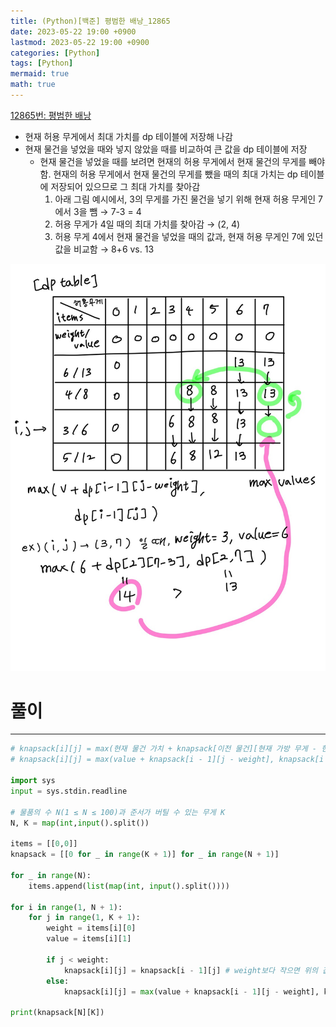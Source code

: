 ```yaml
---
title: (Python)[백준] 평범한 배낭_12865
date: 2023-05-22 19:00 +0900
lastmod: 2023-05-22 19:00 +0900
categories: [Python]
tags: [Python]
mermaid: true
math: true
---
```


[12865번: 평범한 배낭](https://www.acmicpc.net/problem/12865)

- 현재 허용 무게에서 최대 가치를 dp 테이블에 저장해 나감
- 현재 물건을 넣었을 때와 넣지 않았을 때를 비교하여 큰 값을 dp 테이블에 저장
    - 현재 물건을 넣었을 때를 보려면 현재의 허용 무게에서 현재 물건의 무게를 빼야함. 현재의 허용 무게에서 현재 물건의 무게를 뺐을 때의 최대 가치는 dp 테이블에 저장되어 있으므로 그 최대 가치를 찾아감
        1. 아래 그림 예시에서, 3의 무게를 가진 물건을 넣기 위해 현재 허용 무게인 7에서 3을 뺌 → 7-3 = 4
        2. 허용 무게가 4일 때의 최대 가치를 찾아감 → (2, 4)
        3. 허용 무게 4에서 현재 물건을 넣었을 때의 값과, 현재 허용 무게인 7에 있던 값을 비교함 → 8+6 vs. 13

![Untitled](/assets/img/2023-05-22-post230522/Untitled.png)

# 풀이

---

```python
# knapsack[i][j] = max(현재 물건 가치 + knapsack[이전 물건][현재 가방 무게 - 현재 물건 무게], knapsack[이전 물건][현재 가방 무게])
# knapsack[i][j] = max(value + knapsack[i - 1][j - weight], knapsack[i - 1][j])

import sys
input = sys.stdin.readline

# 물품의 수 N(1 ≤ N ≤ 100)과 준서가 버틸 수 있는 무게 K
N, K = map(int,input().split())

items = [[0,0]]
knapsack = [[0 for _ in range(K + 1)] for _ in range(N + 1)]

for _ in range(N):
    items.append(list(map(int, input().split())))

for i in range(1, N + 1):
    for j in range(1, K + 1):
        weight = items[i][0] 
        value = items[i][1]
       
        if j < weight:
            knapsack[i][j] = knapsack[i - 1][j] # weight보다 작으면 위의 값을 그대로 가져온다
        else:
            knapsack[i][j] = max(value + knapsack[i - 1][j - weight], knapsack[i - 1][j])

print(knapsack[N][K])
```